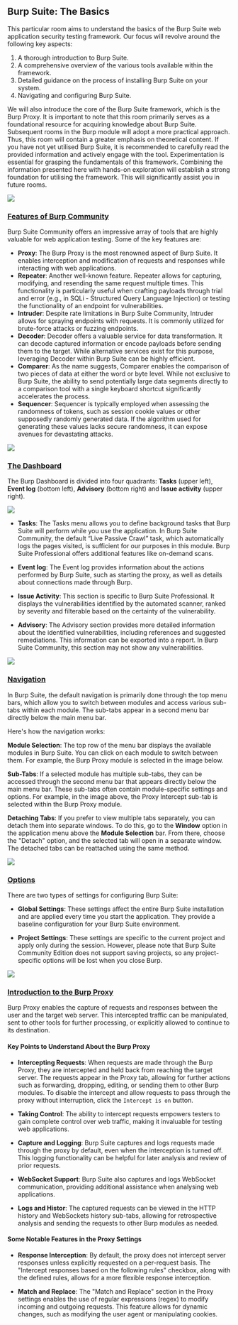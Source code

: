 <h2>Burp Suite: The Basics</h2>

This particular room aims to understand the basics of the Burp Suite web application security testing framework. Our focus will revolve around the following key aspects:

1. A thorough introduction to Burp Suite.
2. A comprehensive overview of the various tools available within the framework.
3. Detailed guidance on the process of installing Burp Suite on your system.
4. Navigating and configuring Burp Suite.

We will also introduce the core of the Burp Suite framework, which is the Burp Proxy. It is important to note that this room primarily serves as a foundational resource for acquiring knowledge about Burp Suite. Subsequent rooms in the Burp module will adopt a more practical approach. Thus, this room will contain a greater emphasis on theoretical content. If you have not yet utilised Burp Suite, it is recommended to carefully read the provided information and actively engage with the tool. Experimentation is essential for grasping the fundamentals of this framework. Combining the information presented here with hands-on exploration will establish a strong foundation for utilising the framework. This will significantly assist you in future rooms.

![](src/burpsuite01.png)

<h3><u>Features of Burp Community</u></h3>

Burp Suite Community offers an impressive array of tools that are highly valuable for web application testing. Some of the key features are:

- **Proxy**: The Burp Proxy is the most renowned aspect of Burp Suite. It enables interception and modification of requests and responses while interacting with web applications.
- **Repeater**: Another well-known feature. Repeater allows for capturing, modifying, and resending the same request multiple times. This functionality is particularly useful when crafting payloads through trial and error (e.g., in SQLi - Structured Query Language Injection) or testing the functionality of an endpoint for vulnerabilities.
- **Intruder**: Despite rate limitations in Burp Suite Community, Intruder allows for spraying endpoints with requests. It is commonly utilized for brute-force attacks or fuzzing endpoints.
- **Decoder**: Decoder offers a valuable service for data transformation. It can decode captured information or encode payloads before sending them to the target. While alternative services exist for this purpose, leveraging Decoder within Burp Suite can be highly efficient.
- **Comparer**: As the name suggests, Comparer enables the comparison of two pieces of data at either the word or byte level. While not exclusive to Burp Suite, the ability to send potentially large data segments directly to a comparison tool with a single keyboard shortcut significantly accelerates the process.
- **Sequencer**: Sequencer is typically employed when assessing the randomness of tokens, such as session cookie values or other supposedly randomly generated data. If the algorithm used for generating these values lacks secure randomness, it can expose avenues for devastating attacks.

![](src/burpsuite02.png)

<h3><u>The Dashboard</u></h3>

The Burp Dashboard is divided into four quadrants: **Tasks** (upper left), **Event log** (bottom left), **Advisory** (bottom right) and **Issue activity** (upper right).

![](src/burpsuite-dashboard.png)

- **Tasks**: The Tasks menu allows you to define background tasks that Burp Suite will perform while you use the application. In Burp Suite Community, the default “Live Passive Crawl” task, which automatically logs the pages visited, is sufficient for our purposes in this module. Burp Suite Professional offers additional features like on-demand scans.

- **Event log**: The Event log provides information about the actions performed by Burp Suite, such as starting the proxy, as well as details about connections made through Burp.

- **Issue Activity**: This section is specific to Burp Suite Professional. It displays the vulnerabilities identified by the automated scanner, ranked by severity and filterable based on the certainty of the vulnerability.

- **Advisory**: The Advisory section provides more detailed information about the identified vulnerabilities, including references and suggested remediations. This information can be exported into a report. In Burp Suite Community, this section may not show any vulnerabilities.

![](src/burpsuite03.png)

<h3><u>Navigation</u></h3>

In Burp Suite, the default navigation is primarily done through the top menu bars, which allow you to switch between modules and access various sub-tabs within each module. The sub-tabs appear in a second menu bar directly below the main menu bar.

Here's how the navigation works:

**Module Selection**: The top row of the menu bar displays the available modules in Burp Suite. You can click on each module to switch between them. For example, the Burp Proxy module is selected in the image below.

**Sub-Tabs**: If a selected module has multiple sub-tabs, they can be accessed through the second menu bar that appears directly below the main menu bar. These sub-tabs often contain module-specific settings and options. For example, in the image above, the Proxy Intercept sub-tab is selected within the Burp Proxy module.

**Detaching Tabs**: If you prefer to view multiple tabs separately, you can detach them into separate windows. To do this, go to the **Window** option in the application menu above the **Module Selection** bar. From there, choose the "Detach" option, and the selected tab will open in a separate window. The detached tabs can be reattached using the same method.

![](src/burpsuite04.png)

<h3><u>Options</u></h3>

There are two types of settings for configuring Burp Suite:

- **Global Settings**: These settings affect the entire Burp Suite installation and are applied every time you start the application. They provide a baseline configuration for your Burp Suite environment.

- **Project Settings**: These settings are specific to the current project and apply only during the session. However, please note that Burp Suite Community Edition does not support saving projects, so any project-specific options will be lost when you close Burp.

![](src/burpsuite05.png)

<h3><u>Introduction to the Burp Proxy</u></h3>

Burp Proxy enables the capture of requests and responses between the user and the target web server. This intercepted traffic can be manipulated, sent to other tools for further processing, or explicitly allowed to continue to its destination.

<h4>Key Points to Understand About the Burp Proxy</h4>

- **Intercepting Requests**: When requests are made through the Burp Proxy, they are intercepted and held back from reaching the target server. The requests appear in the Proxy tab, allowing for further actions such as forwarding, dropping, editing, or sending them to other Burp modules. To disable the intercept and allow requests to pass through the proxy without interruption, click the `Intercept is on` button.

- **Taking Control**: The ability to intercept requests empowers testers to gain complete control over web traffic, making it invaluable for testing web applications.

- **Capture and Logging**: Burp Suite captures and logs requests made through the proxy by default, even when the interception is turned off. This logging functionality can be helpful for later analysis and review of prior requests.

- **WebSocket Support**: Burp Suite also captures and logs WebSocket communication, providing additional assistance when analysing web applications.

- **Logs and Histor**: The captured requests can be viewed in the HTTP history and WebSockets history sub-tabs, allowing for retrospective analysis and sending the requests to other Burp modules as needed.

<h4>Some Notable Features in the Proxy Settings</h4>

- **Response Interception**: By default, the proxy does not intercept server responses unless explicitly requested on a per-request basis. The "Intercept responses based on the following rules" checkbox, along with the defined rules, allows for a more flexible response interception.

- **Match and Replace**: The "Match and Replace" section in the Proxy settings enables the use of regular expressions (regex) to modify incoming and outgoing requests. This feature allows for dynamic changes, such as modifying the user agent or manipulating cookies.
